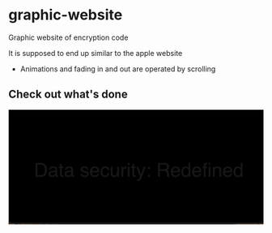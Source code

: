 # graphic-website
Graphic website of encryption code

It is supposed to end up similar to the apple website
- Animations and fading in and out are operated by scrolling

## Check out what's done 
![](Encryption_code_website.gif)
